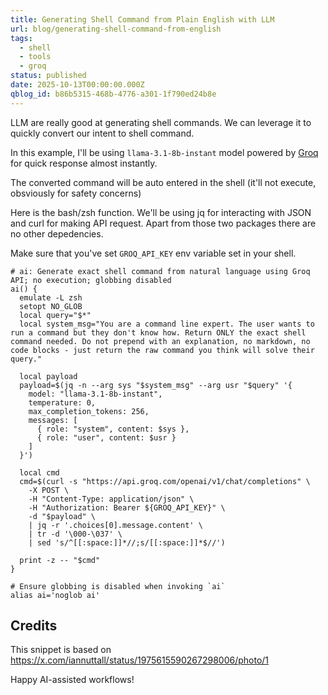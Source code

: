 ```yaml
---
title: Generating Shell Command from Plain English with LLM
url: blog/generating-shell-command-from-english
tags:
  - shell
  - tools
  - groq
status: published
date: 2025-10-13T00:00:00.000Z
qblog_id: b86b5315-468b-4776-a301-1f790ed24b8e
---
```


LLM are really good at generating shell commands. We can leverage it to quickly convert our intent to shell command.

In this example, I'll be using `llama-3.1-8b-instant` model powered by [Groq](https://groq.com) for quick response almost instantly.

The converted command will be auto entered in the shell (it'll not execute, obsviously for safety concerns)

Here is the bash/zsh function. We'll be using jq for interacting with JSON and curl for making API request. Apart from those two packages there are no other depedencies.

Make sure that you've set `GROQ_API_KEY` env variable set in your shell.

```shell
# ai: Generate exact shell command from natural language using Groq API; no execution; globbing disabled
ai() {
  emulate -L zsh
  setopt NO_GLOB
  local query="$*"
  local system_msg="You are a command line expert. The user wants to run a command but they don't know how. Return ONLY the exact shell command needed. Do not prepend with an explanation, no markdown, no code blocks - just return the raw command you think will solve their query."

  local payload
  payload=$(jq -n --arg sys "$system_msg" --arg usr "$query" '{
    model: "llama-3.1-8b-instant",
    temperature: 0,
    max_completion_tokens: 256,
    messages: [
      { role: "system", content: $sys },
      { role: "user", content: $usr }
    ]
  }')

  local cmd
  cmd=$(curl -s "https://api.groq.com/openai/v1/chat/completions" \
    -X POST \
    -H "Content-Type: application/json" \
    -H "Authorization: Bearer ${GROQ_API_KEY}" \
    -d "$payload" \
    | jq -r '.choices[0].message.content' \
    | tr -d '\000-\037' \
    | sed 's/^[[:space:]]*//;s/[[:space:]]*$//')

  print -z -- "$cmd"
}

# Ensure globbing is disabled when invoking `ai`
alias ai='noglob ai'
```

## Credits
This snippet is based on https://x.com/iannuttall/status/1975615590267298006/photo/1

Happy AI-assisted workflows!